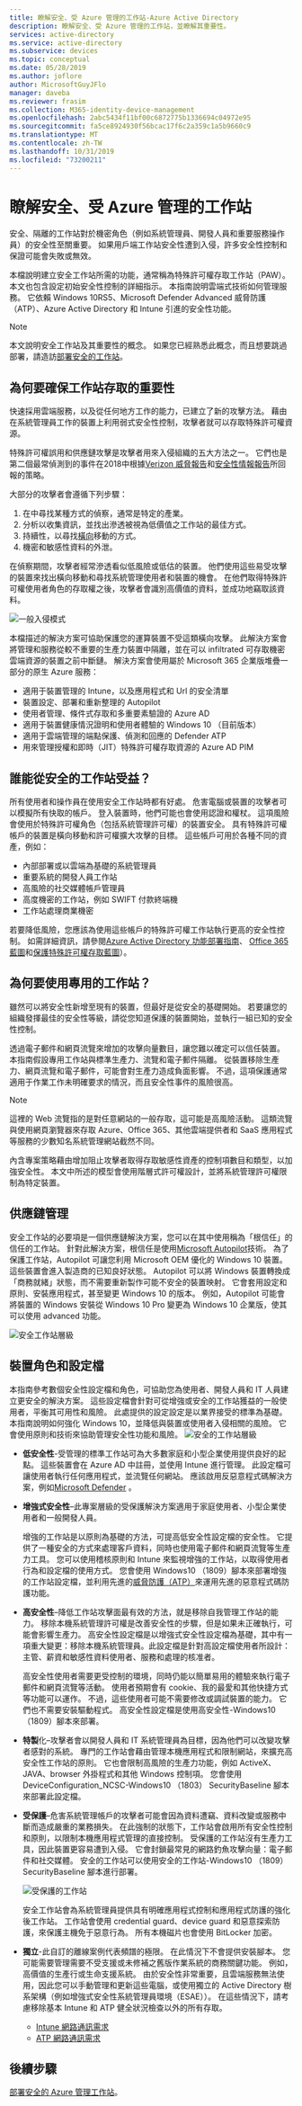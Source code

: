 ```yaml
---
title: 瞭解安全、受 Azure 管理的工作站-Azure Active Directory
description: 瞭解安全、受 Azure 管理的工作站，並瞭解其重要性。
services: active-directory
ms.service: active-directory
ms.subservice: devices
ms.topic: conceptual
ms.date: 05/28/2019
ms.author: joflore
author: MicrosoftGuyJFlo
manager: daveba
ms.reviewer: frasim
ms.collection: M365-identity-device-management
ms.openlocfilehash: 2abc5434f11bf00c6872775b1336694c04972e95
ms.sourcegitcommit: fa5ce8924930f56bcac17f6c2a359c1a5b9660c9
ms.translationtype: MT
ms.contentlocale: zh-TW
ms.lasthandoff: 10/31/2019
ms.locfileid: "73200211"
---
```

# <a name="understand-secure-azure-managed-workstations"></a>瞭解安全、受 Azure 管理的工作站

安全、隔離的工作站對於機密角色（例如系統管理員、開發人員和重要服務操作員）的安全性至關重要。 如果用戶端工作站安全性遭到入侵，許多安全性控制和保證可能會失敗或無效。

本檔說明建立安全工作站所需的功能，通常稱為特殊許可權存取工作站（PAW）。 本文也包含設定初始安全性控制的詳細指示。 本指南說明雲端式技術如何管理服務。 它依賴 Windows 10RS5、Microsoft Defender Advanced 威脅防護（ATP）、Azure Active Directory 和 Intune 引進的安全性功能。

> [!NOTE]
> 本文說明安全工作站及其重要性的概念。 如果您已經熟悉此概念，而且想要跳過部署，請造訪[部署安全的工作站](howto-azure-managed-workstation.md)。

## <a name="why-secure-workstation-access-is-important"></a>為何要確保工作站存取的重要性

快速採用雲端服務，以及從任何地方工作的能力，已建立了新的攻擊方法。 藉由在系統管理員工作的裝置上利用弱式安全性控制，攻擊者就可以存取特殊許可權資源。

特殊許可權誤用和供應鏈攻擊是攻擊者用來入侵組織的五大方法之一。 它們也是第二個最常偵測到的事件在2018中根據[Verizon 威脅報告](https://enterprise.verizon.com/resources/reports/dbir/)和[安全性情報報告](https://aka.ms/sir)所回報的策略。

大部分的攻擊者會遵循下列步驟：

1. 在中尋找某種方式的偵察，通常是特定的產業。
1. 分析以收集資訊，並找出滲透被視為低價值之工作站的最佳方式。
1. 持續性，以尋找[橫向](https://en.wikipedia.org/wiki/Network_Lateral_Movement)移動的方式。
1. 機密和敏感性資料的外泄。

在偵察期間，攻擊者經常滲透看似低風險或低估的裝置。 他們使用這些易受攻擊的裝置來找出橫向移動和尋找系統管理使用者和裝置的機會。 在他們取得特殊許可權使用者角色的存取權之後，攻擊者會識別高價值的資料，並成功地竊取該資料。

![一般入侵模式](./media/concept-azure-managed-workstation/typical-timeline.png)

本檔描述的解決方案可協助保護您的運算裝置不受這類橫向攻擊。 此解決方案會將管理和服務從較不重要的生產力裝置中隔離，並在可以 infiltrated 可存取機密雲端資源的裝置之前中斷鏈。 解決方案會使用屬於 Microsoft 365 企業版堆疊一部分的原生 Azure 服務：

* 適用于裝置管理的 Intune，以及應用程式和 Url 的安全清單
* 裝置設定、部署和重新整理的 Autopilot
* 使用者管理、條件式存取和多重要素驗證的 Azure AD
* 適用于裝置健康情況證明和使用者體驗的 Windows 10 （目前版本）
* 適用于雲端管理的端點保護、偵測和回應的 Defender ATP
* 用來管理授權和即時（JIT）特殊許可權存取資源的 Azure AD PIM

## <a name="who-benefits-from-a-secure-workstation"></a>誰能從安全的工作站受益？

所有使用者和操作員在使用安全工作站時都有好處。 危害電腦或裝置的攻擊者可以模擬所有快取的帳戶。 登入裝置時，他們可能也會使用認證和權杖。 這項風險會使用於特殊許可權角色（包括系統管理許可權）的裝置安全。 具有特殊許可權帳戶的裝置是橫向移動和許可權擴大攻擊的目標。 這些帳戶可用於各種不同的資產，例如：

* 內部部署或以雲端為基礎的系統管理員
* 重要系統的開發人員工作站
* 高風險的社交媒體帳戶管理員
* 高度機密的工作站，例如 SWIFT 付款終端機
* 工作站處理商業機密

若要降低風險，您應該為使用這些帳戶的特殊許可權工作站執行更高的安全性控制。 如需詳細資訊，請參閱[Azure Active Directory 功能部署指南](https://docs.microsoft.com/azure/active-directory/fundamentals/active-directory-deployment-checklist-p2)、 [Office 365 藍圖](https://aka.ms/o365secroadmap)和[保護特殊許可權存取藍圖](https://aka.ms/sparoadmap)）。

## <a name="why-use-dedicated-workstations"></a>為何要使用專用的工作站？

雖然可以將安全性新增至現有的裝置，但最好是從安全的基礎開始。 若要讓您的組織發揮最佳的安全性等級，請從您知道保護的裝置開始，並執行一組已知的安全性控制。

透過電子郵件和網頁流覽來增加的攻擊向量數目，讓您難以確定可以信任裝置。 本指南假設專用工作站與標準生產力、流覽和電子郵件隔離。 從裝置移除生產力、網頁流覽和電子郵件，可能會對生產力造成負面影響。 不過，這項保護通常適用于作業工作未明確要求的情況，而且安全性事件的風險很高。

> [!NOTE]
> 這裡的 Web 流覽指的是對任意網站的一般存取，這可能是高風險活動。 這類流覽與使用網頁瀏覽器來存取 Azure、Office 365、其他雲端提供者和 SaaS 應用程式等服務的少數知名系統管理網站截然不同。

內含專案策略藉由增加阻止攻擊者取得存取敏感性資產的控制項數目和類型，以加強安全性。 本文中所述的模型會使用階層式許可權設計，並將系統管理許可權限制為特定裝置。

## <a name="supply-chain-management"></a>供應鏈管理

安全工作站的必要項是一個供應鏈解決方案，您可以在其中使用稱為「根信任」的信任的工作站。 針對此解決方案，根信任是使用[Microsoft Autopilot](https://docs.microsoft.com/windows/deployment/windows-autopilot/windows-autopilot)技術。 為了保護工作站，Autopilot 可讓您利用 Microsoft OEM 優化的 Windows 10 裝置。 這些裝置會進入製造商的已知良好狀態。 Autopilot 可以將 Windows 裝置轉換成「商務就緒」狀態，而不需要重新製作可能不安全的裝置映射。 它會套用設定和原則、安裝應用程式，甚至變更 Windows 10 的版本。 例如，Autopilot 可能會將裝置的 Windows 安裝從 Windows 10 Pro 變更為 Windows 10 企業版，使其可以使用 advanced 功能。

![安全工作站層級](./media/concept-azure-managed-workstation/supplychain.png)

## <a name="device-roles-and-profiles"></a>裝置角色和設定檔

本指南參考數個安全性設定檔和角色，可協助您為使用者、開發人員和 IT 人員建立更安全的解決方案。 這些設定檔會針對可從增強或安全的工作站獲益的一般使用者，平衡其可用性和風險。 此處提供的設定設定是以業界接受的標準為基礎。 本指南說明如何強化 Windows 10，並降低與裝置或使用者入侵相關的風險。 它會使用原則和技術來協助管理安全性功能和風險。
![安全的工作站層級](./media/concept-azure-managed-workstation/seccon-levels.png)

* **低安全性**-受管理的標準工作站可為大多數家庭和小型企業使用提供良好的起點。 這些裝置會在 Azure AD 中註冊，並使用 Intune 進行管理。 此設定檔可讓使用者執行任何應用程式，並流覽任何網站。 應該啟用反惡意程式碼解決方案，例如[Microsoft Defender](https://www.microsoft.com/windows/comprehensive-security) 。

* **增強式安全性**–此專案層級的受保護解決方案適用于家庭使用者、小型企業使用者和一般開發人員。

   增強的工作站是以原則為基礎的方法，可提高低安全性設定檔的安全性。 它提供了一種安全的方式來處理客戶資料，同時也使用電子郵件和網頁流覽等生產力工具。 您可以使用稽核原則和 Intune 來監視增強的工作站，以取得使用者行為和設定檔的使用方式。 您會使用 Windows10 （1809）腳本來部署增強的工作站設定檔，並利用先進的[威脅防護（ATP）](https://docs.microsoft.com/windows/security/threat-protection/microsoft-defender-atp/microsoft-defender-advanced-threat-protection)來運用先進的惡意程式碼防護功能。

* **高安全性**–降低工作站攻擊面最有效的方法，就是移除自我管理工作站的能力。 移除本機系統管理許可權是改善安全性的步驟，但是如果未正確執行，可能會影響生產力。 高安全性設定檔是以增強式安全性設定檔為基礎，其中有一項重大變更：移除本機系統管理員。此設定檔是針對高設定檔使用者所設計：主管、薪資和敏感性資料使用者、服務和處理的核准者。

   高安全性使用者需要更受控制的環境，同時仍能以簡單易用的體驗來執行電子郵件和網頁流覽等活動。 使用者預期會有 cookie、我的最愛和其他快捷方式等功能可以運作。 不過，這些使用者可能不需要修改或調試裝置的能力。 它們也不需要安裝驅動程式。 高安全性設定檔是使用高安全性-Windows10 （1809）腳本來部署。

* **特製**化–攻擊者會以開發人員和 IT 系統管理員為目標，因為他們可以改變攻擊者感對的系統。 專門的工作站會藉由管理本機應用程式和限制網站，來擴充高安全性工作站的原則。 它也會限制高風險的生產力功能，例如 ActiveX、JAVA、browser 外掛程式和其他 Windows 控制項。 您會使用 DeviceConfiguration_NCSC-Windows10 （1803） SecurityBaseline 腳本來部署此設定檔。

* **受保護**–危害系統管理帳戶的攻擊者可能會因為資料遭竊、資料改變或服務中斷而造成嚴重的業務損失。 在此強制的狀態下，工作站會啟用所有安全性控制和原則，以限制本機應用程式管理的直接控制。 受保護的工作站沒有生產力工具，因此裝置更容易遭到入侵。 它會封鎖最常見的網路釣魚攻擊向量：電子郵件和社交媒體。  安全的工作站可以使用安全的工作站-Windows10 （1809） SecurityBaseline 腳本進行部署。

   ![受保護的工作站](./media/concept-azure-managed-workstation/secure-workstation.png)

   安全工作站會為系統管理員提供具有明確應用程式控制和應用程式防護的強化後工作站。 工作站會使用 credential guard、device guard 和惡意探索防護，來保護主機免于惡意行為。 所有本機磁片也會使用 BitLocker 加密。

* **獨立**-此自訂的離線案例代表頻譜的極限。 在此情況下不會提供安裝腳本。 您可能需要管理需要不受支援或未修補之舊版作業系統的商務關鍵功能。 例如，高價值的生產行或生命支援系統。 由於安全性非常重要，且雲端服務無法使用，因此您可以手動管理和更新這些電腦，或使用獨立的 Active Directory 樹系架構（例如增強式安全性系統管理員環境（ESAE））。 在這些情況下，請考慮移除基本 Intune 和 ATP 健全狀況檢查以外的所有存取。

  * [Intune 網路通訊需求](https://docs.microsoft.com/intune/network-bandwidth-use)
  * [ATP 網路通訊需求](https://docs.microsoft.com/azure-advanced-threat-protection/configure-proxy)

## <a name="next-steps"></a>後續步驟

[部署安全的 Azure 管理工作站](howto-azure-managed-workstation.md)。
